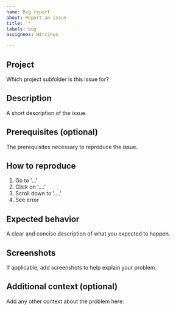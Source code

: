 ```yaml
---
name: Bug report
about: Report an issue
title: ''
labels: bug
assignees: Hircinus

---
```


## Project
Which project subfolder is this issue for?

## Description
A short description of the issue.

## Prerequisites (optional)
The prerequisites necessary to reproduce the issue.

## How to reproduce
1. Go to '...'
2. Click on '....'
3. Scroll down to '....'
4. See error

## Expected behavior
A clear and concise description of what you expected to happen.

## Screenshots
If applicable, add screenshots to help explain your problem.

## Additional context (optional)
Add any other context about the problem here.
